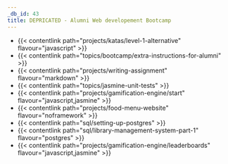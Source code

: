```yaml
---
_db_id: 43
title: DEPRICATED - Alumni Web developement Bootcamp
---
```


- {{< contentlink path="projects/katas/level-1-alternative" flavour="javascript" >}}
- {{< contentlink path="topics/bootcamp/extra-instructions-for-alumni" >}}
- {{< contentlink path="projects/writing-assignment" flavour="markdown" >}}
- {{< contentlink path="topics/jasmine-unit-tests" >}}
- {{< contentlink path="projects/gamification-engine/start" flavour="javascript,jasmine" >}}
- {{< contentlink path="projects/food-menu-website" flavour="noframework" >}}
- {{< contentlink path="sql/setting-up-postgres" >}}
- {{< contentlink path="sql/library-management-system-part-1" flavour="postgres" >}}
- {{< contentlink path="projects/gamification-engine/leaderboards" flavour="javascript,jasmine" >}}


